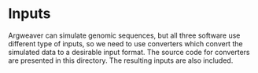 # Inputs

Argweaver can simulate genomic sequences, but all three software use different type of inputs, so we need to use converters which convert the simulated data to a desirable input format.  The source code for converters are presented in this directory. The resulting inputs are also included.